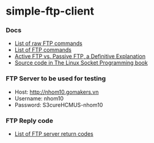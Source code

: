 # simple-ftp-client

### Docs

* [List of raw FTP commands](http://www.nsftools.com/tips/RawFTP.htm)
* [List of FTP commands](https://en.wikipedia.org/wiki/List_of_FTP_commands)
* [Active FTP vs. Passive FTP, a Definitive Explanation](http://www.slacksite.com/other/ftp.html)
* [Source code in The Linux Socket Programming book](http://www.cs.utah.edu/~swalton/listings/sockets/programs/)

### FTP Server to be used for testing

* Host: http://nhom10.gomakers.vn
* Username: nhom10
* Password: S3cureHCMUS-nhom10

### FTP Reply code

* [List of FTP server return codes](https://en.wikipedia.org/wiki/List_of_FTP_server_return_codes)
